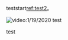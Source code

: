 teststart[ref:test2](test2.md)。

![video:1/19/2020 test](https://www.youtube.com/watch?v=CLTjg03CPEc)

test